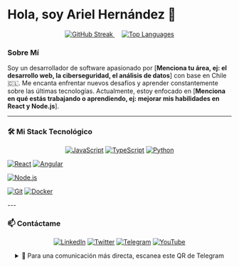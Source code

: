# Hola, soy Ariel Hernández 👋

<div align="center">
  <a href="https://git.io/streak-stats">
    <img src="https://streak-stats.demolab.com?user=arielhernandezcl&theme=dark&hide_border=true&date_format=j%20M%5B%20Y%5D&mode=weekly" alt="GitHub Streak" />
  </a>
  &nbsp;&nbsp;&nbsp;
  <a href="https://github.com/anuraghazra/github-readme-stats">
    <img src="https://github-readme-stats.vercel.app/api/top-langs/?username=arielhernandezcl&layout=compact&theme=dark&hide_border=true" alt="Top Languages" />
  </a>
</div>

### Sobre Mí

Soy un desarrollador de software apasionado por [**Menciona tu área, ej: el desarrollo web, la ciberseguridad, el análisis de datos**] con base en Chile 🇨🇱. Me encanta enfrentar nuevos desafíos y aprender constantemente sobre las últimas tecnologías. Actualmente, estoy enfocado en [**Menciona en qué estás trabajando o aprendiendo, ej: mejorar mis habilidades en React y Node.js**].

---

### 🛠️ Mi Stack Tecnológico

<p align="center">
  <a href="https://www.javascript.com/" target="_blank"><img src="https://img.shields.io/badge/JavaScript-F7DF1E?style=for-the-badge&logo=javascript&logoColor=black" alt="JavaScript"/></a>
  <a href="https://www.typescriptlang.org/" target="_blank"><img src="https://img.shields.io/badge/TypeScript-3178C6?style=for-the-badge&logo=typescript&logoColor=white" alt="TypeScript"/></a>
  <a href="https://www.python.org" target="_blank"><img src="https://img.shields.io/badge/Python-3776AB?style=for-the-badge&logo=python&logoColor=white" alt="Python"/></a>
  
  <a href="https://reactjs.org/" target="_blank"><img src="https://img.shields.io/badge/React-61DAFB?style=for-the-badge&logo=react&logoColor=black" alt="React"/></a>
  <a href="https://angular.io/" target="_blank"><img src="https://img.shields.io/badge/Angular-DD0031?style=for-the-badge&logo=angular&logoColor=white" alt="Angular"/></a>
  
  <a href="https://nodejs.org" target="_blank"><img src="https://img.shields.io/badge/Node.js-339933?style=for-the-badge&logo=nodedotjs&logoColor=white" alt="Node.js"/></a>
  
  <a href="https://git-scm.com/" target="_blank"><img src="https://img.shields.io/badge/Git-F05032?style=for-the-badge&logo=git&logoColor=white" alt="Git"/></a>
  <a href="https://www.docker.com/" target="_blank"><img src="https://img.shields.io/badge/Docker-2496ED?style=for-the-badge&logo=docker&logoColor=white" alt="Docker"/></a>
</p>
---

### 📫 Contáctame

<p align="center">
  <a href="https://www.linkedin.com/in/arielhernandezcl/" target="_blank"><img src="https://img.shields.io/badge/LinkedIn-0A66C2?style=for-the-badge&logo=linkedin&logoColor=white" alt="LinkedIn"/></a>
  <a href="https://x.com/AriHernandezCL" target="_blank"><img src="https://img.shields.io/badge/Twitter-1DA1F2?style=for-the-badge&logo=twitter&logoColor=white" alt="Twitter"/></a>
  <a href="https://t.me/arielhernandez" target="_blank"><img src="https://img.shields.io/badge/Telegram-26A5E4?style=for-the-badge&logo=telegram&logoColor=white" alt="Telegram"/></a>
  <a href="https://www.youtube.com/channel/UCvtm9e0UWIrU5TEyNhBn4UQ" target="_blank"><img src="https://img.shields.io/badge/YouTube-FF0000?style=for-the-badge&logo=youtube&logoColor=white" alt="YouTube"/></a>
</p>

<details align="center">
  <summary>💬 Para una comunicación más directa, escanea este QR de Telegram</summary>
  <br/>
  <img src="./telegram-qr.png" width="240" alt="QR de Telegram"/>
</details>
